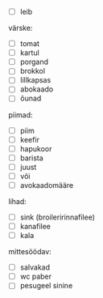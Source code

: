 - [ ] leib

värske:
- [ ] tomat
- [ ] kartul
- [ ] porgand
- [ ] brokkol
- [ ] lillkapsas
- [ ] abokaado
- [ ] õunad

piimad:
- [ ] piim
- [ ] keefir
- [ ] hapukoor
- [ ] barista
- [ ] juust
- [ ] või
- [ ] avokaadomääre

lihad:
- [ ] sink (broileririnnafilee)
- [ ] kanafilee
- [ ] kala

mittesöödav:
- [ ] salvakad
- [ ] wc paber
- [ ] pesugeel sinine